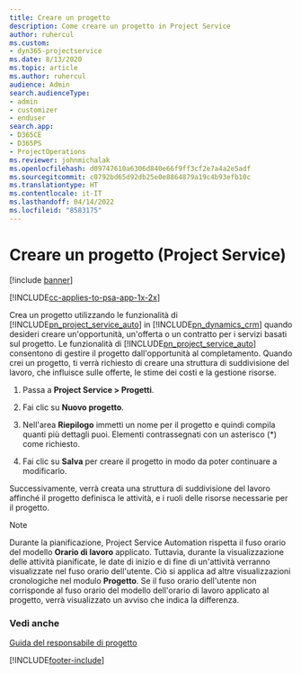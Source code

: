 ```yaml
---
title: Creare un progetto
description: Come creare un progetto in Project Service
author: ruhercul
ms.custom:
- dyn365-projectservice
ms.date: 8/13/2020
ms.topic: article
ms.author: ruhercul
audience: Admin
search.audienceType:
- admin
- customizer
- enduser
search.app:
- D365CE
- D365PS
- ProjectOperations
ms.reviewer: johnmichalak
ms.openlocfilehash: d09747610a6306d840e66f9ff3cf2e7a4a2e5adf
ms.sourcegitcommit: c0792bd65d92db25e0e8864879a19c4b93efb10c
ms.translationtype: HT
ms.contentlocale: it-IT
ms.lasthandoff: 04/14/2022
ms.locfileid: "8583175"
---
```

# <a name="create-a-project-project-service"></a>Creare un progetto (Project Service)

[!include [banner](../includes/psa-now-project-operations.md)]

[!INCLUDE[cc-applies-to-psa-app-1x-2x](../includes/cc-applies-to-psa-app-1x-2x.md)]

Crea un progetto utilizzando le funzionalità di [!INCLUDE[pn_project_service_auto](../includes/pn-project-service-auto.md)] in [!INCLUDE[pn_dynamics_crm](../includes/pn-dynamics-crm.md)] quando desideri creare un'opportunità, un'offerta o un contratto per i servizi basati sul progetto. Le funzionalità di [!INCLUDE[pn_project_service_auto](../includes/pn-project-service-auto.md)] consentono di gestire il progetto dall'opportunità al completamento. Quando crei un progetto, ti verrà richiesto di creare una struttura di suddivisione del lavoro, che influisce sulle offerte, le stime dei costi e la gestione risorse.  
  
1.  Passa a **Project Service > Progetti**.  
  
2.  Fai clic su **Nuovo progetto**.  
  
3.  Nell'area **Riepilogo** immetti un nome per il progetto e quindi compila quanti più dettagli puoi. Elementi contrassegnati con un asterisco (*) come richiesto.  
  
4.  Fai clic su **Salva** per creare il progetto in modo da poter continuare a modificarlo.  
  
Successivamente, verrà creata una struttura di suddivisione del lavoro affinché il progetto definisca le attività, e i ruoli delle risorse necessarie per il progetto.  

> [!NOTE]
> Durante la pianificazione, Project Service Automation rispetta il fuso orario del modello **Orario di lavoro** applicato. Tuttavia, durante la visualizzazione delle attività pianificate, le date di inizio e di fine di un'attività verranno visualizzate nel fuso orario dell'utente. Ciò si applica ad altre visualizzazioni cronologiche nel modulo **Progetto**. Se il fuso orario dell'utente non corrisponde al fuso orario del modello dell'orario di lavoro applicato al progetto, verrà visualizzato un avviso che indica la differenza. 
  
### <a name="see-also"></a>Vedi anche  
 [Guida del responsabile di progetto](../psa/project-manager-guide.md)


[!INCLUDE[footer-include](../includes/footer-banner.md)]
